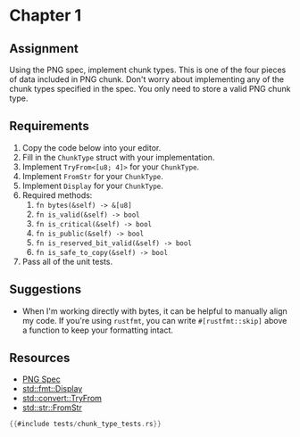 # Chapter 1

## Assignment
Using the PNG spec, implement chunk types. This is one of the four pieces of data included in PNG chunk. Don't worry about implementing any of the chunk types specified in the spec. You only need to store a valid PNG chunk type.

## Requirements
1. Copy the code below into your editor.
2. Fill in the `ChunkType` struct with your implementation.
3. Implement `TryFrom<[u8; 4]>` for your `ChunkType`.
4. Implement `FromStr` for your `ChunkType`.
5. Implement `Display` for your `ChunkType`.
6. Required methods:
   1. `fn bytes(&self) -> &[u8]`
   2. `fn is_valid(&self) -> bool`
   3. `fn is_critical(&self) -> bool`
   4. `fn is_public(&self) -> bool`
   5. `fn is_reserved_bit_valid(&self) -> bool`
   6. `fn is_safe_to_copy(&self) -> bool` 
7. Pass all of the unit tests.

## Suggestions
* When I'm working directly with bytes, it can be helpful to manually align my code. If you're using `rustfmt`, you can write `#[rustfmt::skip]` above a function to keep your formatting intact.

## Resources
* [PNG Spec](http://www.libpng.org/pub/png/spec/1.2/PNG-Structure.html)
* [std::fmt::Display](https://doc.rust-lang.org/std/fmt/trait.Display.html)
* [std::convert::TryFrom](https://doc.rust-lang.org/std/convert/trait.TryFrom.html)
* [std::str::FromStr](https://doc.rust-lang.org/std/str/trait.FromStr.html)


```rust
{{#include tests/chunk_type_tests.rs}}
```
